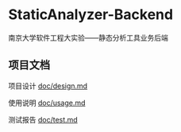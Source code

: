 # StaticAnalyzer-Backend

南京大学软件工程大实验——静态分析工具业务后端

## 项目文档

项目设计 [doc/design.md](./doc/design.md)

使用说明 [doc/usage.md](./doc/usage.md)

测试报告 [doc/test.md](./doc/test.md)
